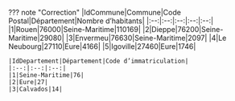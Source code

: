 ??? note "Correction"
    |IdCommune|Commune|Code Postal|Département|Nombre d’habitants|
    |:--:|:--:|:--:|:--:|:--:|
    |1|Rouen|76000|Seine-Maritime|110169|
    |2|Dieppe|76200|Seine-Maritime|29080|
    |3|Envermeu|76630|Seine-Maritime|2097|
    |4|Le Neubourg|27110|Eure|4166|
    |5|Igoville|27460|Eure|1746|

    |IdDepartement|Département|Code d’immatriculation|
    |:--:|:--:|:--:|
    |1|Seine-Maritime|76|
    |2|Eure|27|
    |3|Calvados|14|
